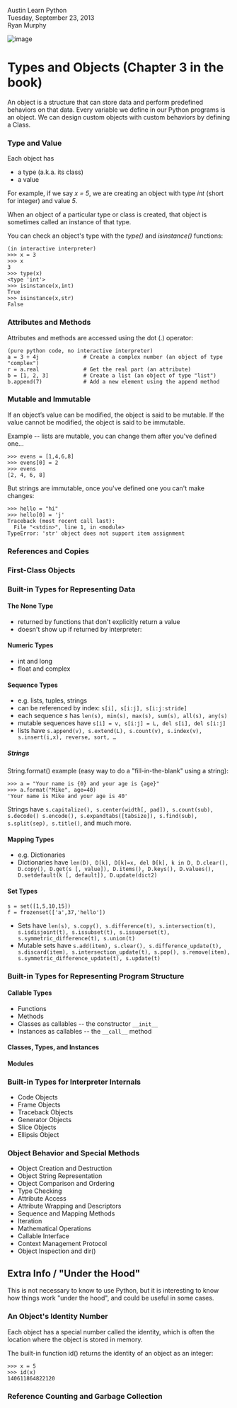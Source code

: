 Austin Learn Python  
Tuesday, September 23, 2013  
Ryan Murphy

![image](python.png)

# Types and Objects (Chapter 3 in the book) #

An object is a structure that can store data and perform predefined behaviors on that data.
Every variable we define in our Python programs is an object.
We can design custom objects with custom behaviors by defining a Class.


### Type and Value ###Each object has
* a type (a.k.a. its class)
* a value

For example, if we say _x = 5_, we are creating an object with type _int_ (short for integer) and value _5_.

When an object of a particular type or class is created, that object is sometimes called an instance of that type.

You can check an object's type with the _type()_ and _isinstance()_ functions:

	(in interactive interpreter)
	>>> x = 3
	>>> x
	3
	>>> type(x)
	<type 'int'>
	>>> isinstance(x,int)
	True
	>>> isinstance(x,str)
	False

### Attributes and Methods ###

Attributes and methods are accessed using the dot (.) operator:

	(pure python code, no interactive interpreter)
	a = 3 + 4j				# Create a complex number (an object of type "complex")	r = a.real				# Get the real part (an attribute)	b = [1, 2, 3]			# Create a list (an object of type "list")	b.append(7)				# Add a new element using the append method


### Mutable and Immutable ###

If an object’s value can be modified, the object is said to be mutable. If the value cannot be modified, the object is said to be immutable.

Example -- lists are mutable, you can change them after you've defined one…

	>>> evens = [1,4,6,8]
	>>> evens[0] = 2
	>>> evens
	[2, 4, 6, 8]

But strings are immutable, once you've defined one you can't make changes:

	>>> hello = "hi"
	>>> hello[0] = 'j'
	Traceback (most recent call last):
	  File "<stdin>", line 1, in <module>
	TypeError: 'str' object does not support item assignment

### References and Copies ###

### First-Class Objects ###

### Built-in Types for Representing Data ###

#### The None Type
* returned by functions that don't explicitly return a value
* doesn't show up if returned by interpreter:

#### Numeric Types

* int and long
* float and complex

#### Sequence Types
* e.g. lists, tuples, strings
* can be referenced by index: `s[i], s[i:j], s[i:j:stride]`
* each sequence _s_ has `len(s), min(s), max(s), sum(s), all(s), any(s)`
* mutable sequences have `s[i] = v, s[i:j] = L, del s[i], del s[i:j]`
* lists have `s.append(v), s.extend(L), s.count(v), s.index(v), s.insert(i,x), reverse, sort, …`

##### Strings

String.format() example (easy way to do a "fill-in-the-blank" using a string):

	>>> a = "Your name is {0} and your age is {age}"
	>>> a.format("Mike", age=40)	'Your name is Mike and your age is 40'

Strings have `s.capitalize(), s.center(width[, pad]), s.count(sub), s.decode() s.encode(), s.expandtabs([tabsize]), s.find(sub), s.split(sep), s.title()`, and much more.


#### Mapping Types

* e.g. Dictionaries
* Dictionaries have `len(D), D[k], D[k]=x, del D[k], k in D, D.clear(), D.copy(), D.get(s [, value]), D.items(), D.keys(), D.values(), D.setdefault(k [, default]), D.update(dict2)`


#### Set Types

	s = set([1,5,10,15])
	f = frozenset(['a',37,'hello'])

* Sets have `len(s), s.copy(), s.difference(t), s.intersection(t), s.isdisjoint(t), s.issubset(t), s.issuperset(t), s.symmetric_difference(t), s.union(t)`
* Mutable sets have `s.add(item), s.clear(), s.difference_update(t), s.discard(item), s.intersection_update(t), s.pop(), s.remove(item), s.symmetric_difference_update(t), s.update(t)`

### Built-in Types for Representing Program Structure ###
#### Callable Types
* Functions
* Methods
* Classes as callables -- the constructor `__init__`
* Instances as callables -- the `__call__` method

#### Classes, Types, and Instances
#### Modules

### Built-in Types for Interpreter Internals ###
* Code Objects
* Frame Objects
* Traceback Objects
* Generator Objects
* Slice Objects
* Ellipsis Object

### Object Behavior and Special Methods ###
* Object Creation and Destruction
* Object String Representation
* Object Comparison and Ordering
* Type Checking
* Attribute Access
* Attribute Wrapping and Descriptors
* Sequence and Mapping Methods
* Iteration
* Mathematical Operations
* Callable Interface
* Context Management Protocol
* Object Inspection and dir()



## Extra Info / "Under the Hood" ##

This is not necessary to know to use Python, but it is interesting to know how things work "under the hood", and could be useful in some cases.

### An Object's Identity Number ###

Each object has a special number called the identity, which is often the location where the object is stored in memory.

The built-in function id() returns the identity of an object as an integer:

	>>> x = 5
	>>> id(x)
	140611864822120

### Reference Counting and Garbage Collection ###
